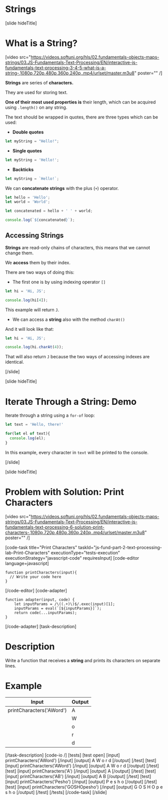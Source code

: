 # Strings

[slide hideTitle]
# What is a String?

[video src="https://videos.softuni.org/hls/02.fundamentals-objects-maps-strings/03.JS-Fundamentals-Text-Processing/EN/interactive-js-fundamentals-text-processing-3-4-5-what-is-a-string-,1080p,720p,480p,360p,240p,.mp4/urlset/master.m3u8" poster="" /]

**Strings** are series of **characters.**

They are used for storing text.

**One of their most used properties is** their length, which can be acquired using `.length()` on any string.

The text should be wrapped in quotes, there are three types which can be used: 

-  **Double quotes**

```js
let myString = "Hello!";
```

-  **Single quotes**

```js
let myString = 'Hello!';
```

-  **Backticks**

```js
let myString = `Hello!`;
```

We can **concatenate strings** with the plus (`+`) operator.

```js live
let hello = 'Hello';
let world = 'World';

let concatenated = hello + ' ' + world;

console.log(`${concatenated}`);
```

## Accessing Strings


**Strings** are read-only chains of characters, this means that we cannot change them. 

We **access** them by their index. 

There are two ways of doing this:

- The first one is by using indexing operator `[]`

```js live
let hi = 'Hi, JS';

console.log(hi[4]);
```

This example will return `J`.

-  We can access a **string** also with the method `charAt()`

And it will look like that:

```js live
let hi = 'Hi, JS';

console.log(hi.charAt(4));
```

That will also return `J` because the two ways of accessing indexes are identical.

[/slide]

[slide hideTitle]
# Iterate Through a String: Demo

Iterate through a string using a `for-of` loop:

```js live
let text = 'Hello, there!'

for(let el of text){
  console.log(el);
}
```

In this example, every character in `text` will be printed to the console.

[/slide]

[slide hideTitle]
# Problem with Solution: Print Characters

[video src="https://videos.softuni.org/hls/02.fundamentals-objects-maps-strings/03.JS-Fundamentals-Text-Processing/EN/interactive-js-fundamentals-text-processing-6-solution-print-characters-,1080p,720p,480p,360p,240p,.mp4/urlset/master.m3u8" poster="" /]

[code-task title="Print Characters" taskId="js-fund-part-2-text-processing-lab-Print-Characters" executionType="tests-execution" executionStrategy="javascript-code" requiresInput]
[code-editor language=javascript]

```
function printCharacters(input){
  // Write your code here
}
```

[/code-editor]
[code-adapter]
```
function adapter(input, code) {
    let inputParams = /\((.+)\)$/.exec(input)[1];
    inputParams = eval(`[${inputParams}]`);
    return code(...inputParams);
}
```
[/code-adapter]
[task-description]
# Description
Write a function that receives a **string** and prints its characters on separate lines. 

# Example
  | **Input** | **Output** |
| --- | --- |
| printCharacters('AWord') | A |
||W|
||o|
||r|
||d|

[/task-description]
[code-io /]
[tests]
[test open]
[input]
printCharacters('AWord')
[/input]
[output]
A
W
o
r
d
[/output]
[/test]
[test]
[input]
printCharacters('AWord')
[/input]
[output]
A
W
o
r
d
[/output]
[/test]
[test]
[input]
printCharacters('A')
[/input]
[output]
A
[/output]
[/test]
[test]
[input]
printCharacters('AB')
[/input]
[output]
A
B
[/output]
[/test]
[test]
[input]
printCharacters('Pesho')
[/input]
[output]
P
e
s
h
o
[/output]
[/test]
[test]
[input]
printCharacters('GOSHOpesho')
[/input]
[output]
G
O
S
H
O
p
e
s
h
o
[/output]
[/test]
[/tests]
[/code-task]
[/slide]

